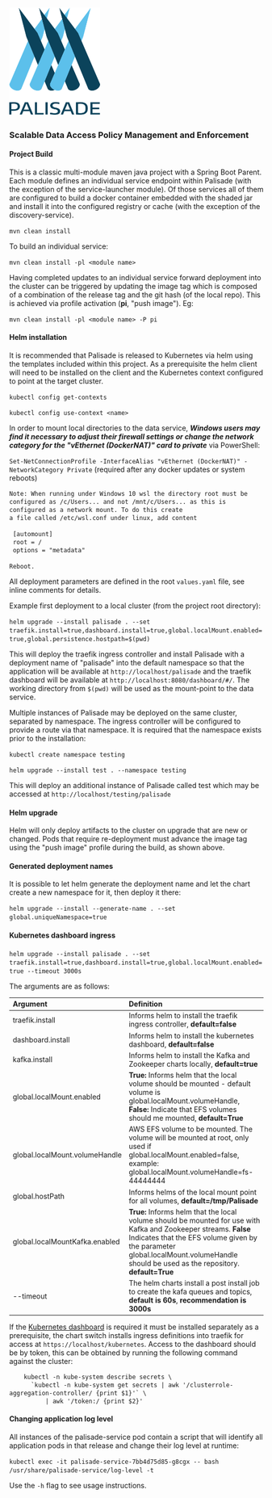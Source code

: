 <!---
Copyright 2019 Crown Copyright

Licensed under the Apache License, Version 2.0 (the "License");
you may not use this file except in compliance with the License.
You may obtain a copy of the License at

  http://www.apache.org/licenses/LICENSE-2.0

Unless required by applicable law or agreed to in writing, software
distributed under the License is distributed on an "AS IS" BASIS,
WITHOUT WARRANTIES OR CONDITIONS OF ANY KIND, either express or implied.
See the License for the specific language governing permissions and
limitations under the License.
--->

# <img src="logos/logo.svg" width="180">

### Scalable Data Access Policy Management and Enforcement

#### Project Build

This is a classic multi-module maven java project with a Spring Boot Parent. Each module defines an individual service endpoint within Palisade
(with the exception of the service-launcher module). Of those services all of them are configured to build a docker container embedded with the
shaded jar and install it into the configured registry or cache (with the exception of the discovery-service).

```mvn clean install```

To build an individual service:

```mvn clean install -pl <module name>```

Having completed updates to an individual service forward deployment into the cluster can be triggered by updating the image tag which is composed
of a combination of the release tag and the git hash (of the local repo). This is achieved via profile activation (**pi**, "push image"). Eg:

```mvn clean install -pl <module name> -P pi```

#### Helm installation

It is recommended that Palisade is released to Kubernetes via helm using the templates included 
within this project. As a prerequisite the helm client will need to be installed on the client 
and the Kubernetes context configured to point at the target cluster.

```kubectl config get-contexts```

```kubectl config use-context <name>```

In order to mount local directories to the data service, ***Windows users may find it necessary to adjust their firewall settings or change the network category for the "vEthernet (DockerNAT)" card to private*** via PowerShell:

```Set-NetConnectionProfile -InterfaceAlias "vEthernet (DockerNAT)" -NetworkCategory Private``` (required after any docker updates or system reboots)

    Note: When running under Windows 10 wsl the directory root must be configured as /c/Users... and not /mnt/c/Users... as this is configured as a network mount. To do this create
    a file called /etc/wsl.conf under linux, add content
    
     [automount]
     root = /
     options = "metadata"
     
    Reboot.

All deployment parameters are defined in the root ```values.yaml``` file, see inline comments for details.

Example first deployment to a local cluster (from the project root directory):

```helm upgrade --install palisade . --set traefik.install=true,dashboard.install=true,global.localMount.enabled=true,global.persistence.hostpath=$(pwd)```

This will deploy the traefik ingress controller and install Palisade with a deployment name of "palisade" into the default namespace
so that the application will be available at ```http://localhost/palisade``` and the traefik dashboard will be available at 
```http://localhost:8080/dashboard/#/```.
The working directory from `$(pwd)` will be used as the mount-point to the data service.

Multiple instances of Palisade may be deployed on the same cluster, separated by namespace. The ingress controller will be configured
to provide a route via that namespace. It is required that the namespace exists prior to the installation:

```kubectl create namespace testing```

```helm upgrade --install test . --namespace testing```

This will deploy an additional instance of Palisade called test which may be accessed at ```http://localhost/testing/palisade```

#### Helm upgrade

Helm will only deploy artifacts to the cluster on upgrade that are new or changed. Pods that require re-deployment must advance the
image tag using the "push image" profile during the build, as shown above.

#### Generated deployment names

It is possible to let helm generate the deployment name and let the chart create a new namespace for it, then deploy it there:

```helm upgrade --install --generate-name . --set global.uniqueNamespace=true```

#### Kubernetes dashboard ingress

```helm upgrade --install palisade . --set traefik.install=true,dashboard.install=true,global.localMount.enabled=true --timeout 3000s```


The arguments are as follows:

|  Argument   |    Definition   |
|:------------|:----------------|
|traefik.install | Informs helm to install the traefik ingress controller, **default=false**|
|dashboard.install| Informs helm to install the kubernetes dashboard, **default=false**|
|kafka.install|Informs helm to install the Kafka and Zookeeper charts locally, **default=true**|
|global.localMount.enabled|**True:** Informs helm that the local volume should be mounted - default volume is global.localMount.volumeHandle, **False:** Indicate that EFS volumes should me mounted, **default=True**|
|global.localMount.volumeHandle|AWS EFS volume to be mounted. The volume will be mounted at root, only used if global.localMount.enabled=false, example: global.localMount.volumeHandle=fs-44444444|
|global.hostPath|Informs helms of the local mount point for all volumes, **default=/tmp/Palisade**|
|global.localMountKafka.enabled|**True:** Informs helm that the local volume should be mounted for use with Kafka and Zookeeper streams. **False** Indicates that the EFS volume given by the parameter global.localMount.volumeHandle should be used as the repository. **default=True**
|--timeout|The helm charts install a post install job to create the kafa queues and topics, **default is 60s**, **recommendation is 3000s**| 






If the [Kubernetes dashboard](https://kubernetes.io/docs/tasks/access-application-cluster/web-ui-dashboard/) is required it must be installed separately as a
prerequisite, the chart switch installs ingress definitions into traefik for access at ```https://localhost/kubernetes```. Access to the dashboard should be by
token, this can be obtained by running the following command against the cluster:

```
    kubectl -n kube-system describe secrets \
      `kubectl -n kube-system get secrets | awk '/clusterrole-aggregation-controller/ {print $1}'` \
          | awk '/token:/ {print $2}'
```
#### Changing application log level

All instances of the palisade-service pod contain a script that will identify all application pods in that release and change their log level at runtime:

```kubectl exec -it palisade-service-7bb4d75d85-g8cgx -- bash /usr/share/palisade-service/log-level -t```

Use the ```-h``` flag to see usage instructions.